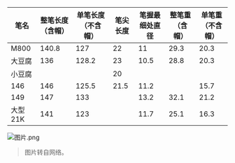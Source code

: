 | 笔名 | 整笔长度（含帽） | 单笔长度（不含帽） | 笔尖长度 | 笔握最细处直径 | 整笔重（含帽）| 单笔重（不含帽）|
| ------ | ------ | ------ | ------ | ------ | ------ | ------ | 
| M800 | 140.8 | 127 | 22 | 11 | 29.3 | 20.3 |
| 大豆腐 | 136 | 128.2 | 23 | 10.5 | 28.8 | 20.3 |
| 小豆腐 |  |  | 20 |  | | |
| 146 | 146 | 125.5 | 21.5 | 11.2 | | 15.7 |
| 149 | 147 | 133 |  | 13.2 | 32.1 | 21.2 |
| 大型 21K | 141 | 123 |  | 11.7 | 25.1 | 16.3 |


![图片.png](https://upload-images.jianshu.io/upload_images/1936544-210eb95320a7e663.png?imageMogr2/auto-orient/strip%7CimageView2/2/w/1240)
> 图片转自网络。
